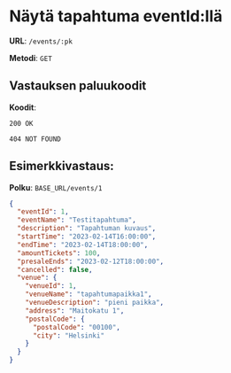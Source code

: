 # Näytä tapahtuma eventId:llä

**URL**: `/events/:pk`

**Metodi**: `GET`

## Vastauksen paluukoodit

**Koodit**: 

`200 OK`

 `404 NOT FOUND`

## Esimerkkivastaus:

**Polku**: `BASE_URL/events/1`

```json
{
  "eventId": 1,
  "eventName": "Testitapahtuma",
  "description": "Tapahtuman kuvaus",
  "startTime": "2023-02-14T16:00:00",
  "endTime": "2023-02-14T18:00:00",
  "amountTickets": 100,
  "presaleEnds": "2023-02-12T18:00:00",
  "cancelled": false,
  "venue": {
    "venueId": 1,
    "venueName": "tapahtumapaikka1",
    "venueDescription": "pieni paikka",
    "address": "Maitokatu 1",
    "postalCode": {
      "postalCode": "00100",
      "city": "Helsinki"
    }
  }
}
```

